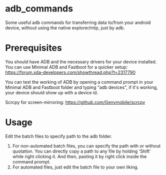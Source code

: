 # adb_commands
Some useful adb commands for transferring data to/from your android device, without using the native explorer/mtp, just by adb.

# Prerequisites
You should have ADB and the necessary drivers for your device installed.
You can use Minimal ADB and Fastboot for a quicker setup: https://forum.xda-developers.com/showthread.php?t=2317790

You can test the working of ADB by opening a command prompt in your Minimal ADB and Fastboot folder and typing "adb devices", if it's working, your device should show up with a device id.

Scrcpy for screen-mirroring: https://github.com/Genymobile/scrcpy

# Usage
 Edit the batch files to specify path to the adb folder.

1. For non-automated batch files, you can specify the path with or without quotation. You can directly copy a path to any file by holding 'Shift' while right clicking it. And then, pasting it by right click inside the command prompt.
2. For automated files, just edit the batch file to your own liking.
